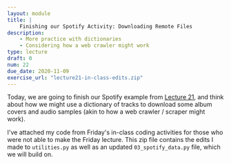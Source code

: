 ```yaml
---
layout: module
title: |
    Finishing our Spotify Activity: Downloading Remote Files
description:
    - More practice with dictionaries
    - Considering how a web crawler might work
type: lecture
draft: 0
num: 22
due_date: 2020-11-09
exercise_url: "lecture21-in-class-edits.zip"
---
```


Today, we are going to finish our Spotify example from [Lecture 21](week08-lecture03), and think about how we might use a dictionary of tracks to download some album covers and audio samples (akin to how a web crawler / scraper might work).

I've attached my code from Friday's in-class coding activities for those who were not able to make the Friday lecture. This zip file contains the edits I made to `utilities.py` as well as an updated `03_spotify_data.py` file, which we will build on.